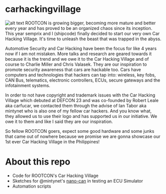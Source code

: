# carhackingvillage
![alt text](https://github.com/ROOTCONLabs/carhackingvillage/blob/master/images/Car%20Hacking%20Village.png)
ROOTCON is growing bigger, becoming more mature and better every year and has proved to be an organized chaos since its inception. This year semprix and I (shipcode) finally decided to start our very own Car Hacking Village. It's time to unleash the beast that was trapped in the abyss. 

Automotive Security and Car Hacking have been the focus for like 4 years now if I am not mistaken. More talks and research are geared towards it because it is the trend and we owe it to the Car Hacking Village and of course to Charlie Miller and Chris Valasek. They are our inspiration to promote security awareness that cars are hackable too. Cars have computers and technologies that hackers can tap into: wireless, key fobs, CAN Bus, telematics, electronic controllers, ECUs, secure gateways and the infotainment systems. 

In order to not have copyright and trademark issues with the Car Hacking Village which debuted at DEFCON 23 and was co-founded by Robert Leale aka carfucar, we contacted them through the advise of Ian Tabor aka mintynet who is also one of my fellow car hackers. And you know what, they allowed us to use their logo and has supported us in our initiative. We owe it to them and like I said they are our inspiration. 

So fellow ROOTCON goers, expect some good hardware and some junks that came out of nowhere because we promise we are gonna showcase our 1st ever Car Hacking Village in the Philippines!

# About this repo
- Code for ROOTCON's Car Hacking Village
- Sketches for @mintynet's [nano-can](https://github.com/mintynet/nano-can) in testing an ECU Simulator
- Automation scripts



